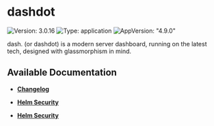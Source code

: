 # dashdot

![Version: 3.0.16](https://img.shields.io/badge/Version-3.0.16-informational?style=flat-square) ![Type: application](https://img.shields.io/badge/Type-application-informational?style=flat-square) ![AppVersion: "4.9.0"](https://img.shields.io/badge/AppVersion-"4.9.0"-informational?style=flat-square)

dash. (or dashdot) is a modern server dashboard, running on the latest tech, designed with glassmorphism in mind.

## Available Documentation

- [**Changelog**](CHANGELOG)

- [**Helm Security**](container-security)

- [**Helm Security**](helm-security)

